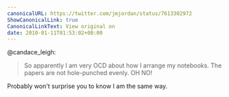 ```yaml
---
canonicalURL: https://twitter.com/jmjordan/status/7613302972
ShowCanonicalLink: true
CanonicalLinkText: View original on
date: 2010-01-11T01:53:02+00:00
---
```

@candace_leigh:

> So apparently I am very OCD about how I arrange my notebooks. The papers are not hole-punched evenly. OH NO!

Probably won't surprise you to know I am the same way.
